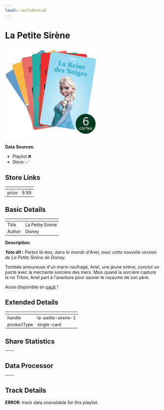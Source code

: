 ```yaml
---
level: confidential
---
```

# La Petite Sirène

![card_[2KPsy].png](../../img/cards/card_[2KPsy].png)

**Data Sources**: 

- Playlist:❌
- Store: ✅


## Store Links

| <!-- --> | <!-- --> |
| - | - |
| price | 9.99 |


## Basic Details

| <!-- --> | <!-- --> |
| - | - |
| Title | La Petite Sirène |
| Author | Disney |

**Description**:

<!-- td {border: 1px solid #ccc;}br {mso-data-placement:same-cell;} -->

_**Yoto dit :** Partez là-bas, dans le monde d'Ariel, avec cette nouvelle version de La Petite Sirène de Disney._

Tombée amoureuse d'un marin naufragé, Ariel, une jeune sirène, conclut un pacte avec la méchante sorcière des mers. Mais quand la sorcière capture le roi Triton, Ariel part à l'aventure pour sauver le royaume de son père.

Aussi disponible en [pack](https://eu.yotoplay.com/fr/products/les-classiques-disney-volume-1 "pack") !


## Extended Details

| <!-- --> | <!-- --> |
| - | - |
| handle | la-petite-sirene-1 |
| productType | single-card |


## Share Statistics

| <!-- --> | <!-- --> |
| - | - |


## Data Processor

| <!-- --> | <!-- --> |
| - | - |


## Track Details

**ERROR**: track data unavailable for this playlist.
